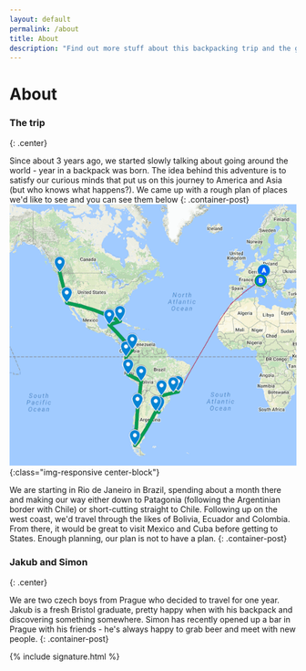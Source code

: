```yaml
---
layout: default
permalink: /about
title: About
description: "Find out more stuff about this backpacking trip and the guys behind it."
---
```

<h1 class="center">About</h1>

### The trip
{: .center}

Since about 3 years ago, we started slowly talking about going around the world - year in a backpack was born. The idea behind this adventure is to satisfy our curious minds that put us on this journey to America and Asia (but who knows what happens?). We came up with a rough plan of places we'd like to see and you can see them below
{: .container-post}
![The plan](/assets/jpegs/plan_map.png){:class="img-responsive center-block"}

We are starting in Rio de Janeiro in Brazil, spending about a month there and making our way either down to Patagonia (following the Argentinian border with Chile) or short-cutting straight to Chile. Following up on the west coast, we'd travel through the likes of Bolivia, Ecuador and Colombia. From there, it would be great to visit Mexico and Cuba before getting to States. Enough planning, our plan is not to have a plan.
{: .container-post}

### Jakub and Simon
{: .center}

We are two czech boys from Prague who decided to travel for one year. Jakub is a fresh Bristol graduate, pretty happy when with his backpack and discovering something somewhere. Simon has recently opened up a bar in Prague with his friends - he's always happy to grab beer and meet with new people. 
{: .container-post}

{% include signature.html %}
    
